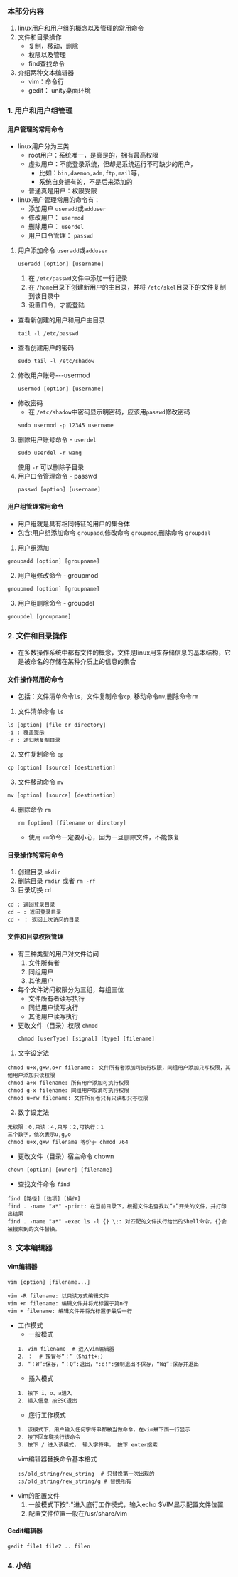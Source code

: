 ### 本部分内容1. linux用户和用户组的概念以及管理的常用命令2. 文件和目录操作    * 复制，移动，删除    * 权限以及管理    * find查找命令3. 介绍两种文本编辑器    * vim：命令行    * gedit： unity桌面环境            ### 1. 用户和用户组管理#### 用户管理的常用命令* linux用户分为三类    * root用户：系统唯一，是真是的，拥有最高权限    * 虚拟用户：不能登录系统，但却是系统运行不可缺少的用户，        * 比如：`bin,daemon,adm,ftp,mail`等，        * 系统自身拥有的，不是后来添加的    * 普通真是用户：权限受限* linux用户管理常用的命令有：    * 添加用户 `useradd`或`adduser`    * 修改用户： `usermod`    * 删除用户： `userdel`    * 用户口令管理： `passwd`1. 用户添加命令 `useradd`或`adduser`    ```    useradd [option] [username]    ```    1. 在 `/etc/passwd`文件中添加一行记录    2. 在 `/home`目录下创建新用户的主目录，并将 `/etc/skel`目录下的文件复制到该目录中    3. 设置口令，才能登陆* 查看新创建的用户和用户主目录    ```    tail -l /etc/passwd    ```* 查看创建用户的密码    ```    sudo tail -l /etc/shadow    ```2. 修改用户账号---usermod      ```    usermod [option] [username]    ```* 修改密码    * 在 `/etc/shadow`中密码显示明密码，应该用`passwd`修改密码     ```     sudo usermod -p 12345 username     ```3. 删除用户账号命令 - `userdel`    ```    sudo userdel -r wang    ```    使用 `-r` 可以删除子目录4. 用户口令管理命令 - passwd    ```    passwd [option] [username]    ```  #### 用户组管理常用命令* 用户组就是具有相同特征的用户的集合体* 包含:用户组添加命令 `groupadd`,修改命令 `groupmod`,删除命令 `groupdel`1. 用户组添加```groupadd [option] [groupname]```2. 用户组修改命令 - groupmod```groupmod [option] [groupname]```3. 用户组删除命令 - groupdel```groupdel [groupname]```### 2. 文件和目录操作* 在多数操作系统中都有文件的概念，文件是linux用来存储信息的基本结构，它是被命名的存储在某种介质上的信息的集合#### 文件操作常用的命令* 包括：文件清单命令`ls`，文件复制命令`cp`, 移动命令`mv`,删除命令`rm`1. 文件清单命令 `ls````ls [option] [file or directory]-i : 覆盖提示-r : 递归地复制目录 ```2. 文件复制命令 `cp````cp [option] [source] [destination]```3. 文件移动命令 `mv````mv [option] [source] [destination]```4. 删除命令 `rm`    ```    rm [option] [filename or dirctory]    ```    * 使用 `rm`命令一定要小心，因为一旦删除文件，不能恢复#### 目录操作的常用命令1. 创建目录 `mkdir`2. 删除目录  `rmdir` 或者 `rm -rf`3. 目录切换 `cd````cd : 返回登录目录cd ~ : 返回登录目录cd - ： 返回上次访问的目录    ```#### 文件和目录权限管理* 有三种类型的用户对文件访问    1. 文件所有者    2. 同组用户    3. 其他用户* 每个文件访问权限分为三组，每组三位    * 文件所有者读写执行    * 同组用户读写执行    * 其他用户读写执行* 更改文件（目录）权限 `chmod`    ```    chmod [userType] [signal] [type] [filename]    ```1. 文字设定法```chmod u+x,g+w,o+r filename： 文件所有者添加可执行权限，同组用户添加只写权限，其他用户添加只读权限chmod a+x filename: 所有用户添加可执行权限chmod g-x filename: 同组用户取消可执行权限chmod u=rw filename: 文件所有者只有只读和只写权限```2. 数字设定法```无权限：0,只读：4,只写：2,可执行：1三个数字，依次表示u,g,ochmod u+x,g+w filename 等价于 chmod 764```* 更改文件（目录）宿主命令 chown```chown [option] [owner] [filename]```* 查找文件命令 `find````find [路径] [选项] [操作] find . -name "a*" -print: 在当前目录下，根据文件名查找以“a”开头的文件，并打印出结果find . -name "a*" -exec ls -l {} \;: 对匹配的文件执行给出的Shell命令，{}会被搜索到的文件替换。```### 3. 文本编辑器#### vim编辑器```vim [option] [filename...]vim -R filename: 以只读方式编辑文件vim +n filename: 编辑文件并将光标置于第n行vim + filename: 编辑文件并将光标置于最后一行```* 工作模式    * 一般模式    ```    1. vim filename  # 进入vim编辑器    2. ：  # 按冒号“：”（Shift+;）    3. “：W”:保存，“：Q”:退出，":q!":强制退出不保存，“Wq”:保存并退出    ```    * 插入模式    ```    1. 按下 i、o、a进入    2. 插入信息 按ESC退出    ```    * 底行工作模式    ```    1. 该模式下，用户输入任何字符串都被当做命令，在vim最下面一行显示    2. 按下回车键执行该命令    3. 按下 / 进入该模式， 输入字符串， 按下 enter搜索    ```    vim编辑器替换命令基本格式    ```    :s/old_string/new_string  # 只替换第一次出现的    :s/old_string/new_string/g # 替换所有    ```* vim的配置文件    1. 一般模式下按":"进入底行工作模式，输入echo $VIM显示配置文件位置    2. 配置文件位置一般在/usr/share/vim        #### Gedit编辑器```gedit file1 file2 .. filen```### 4. 小结